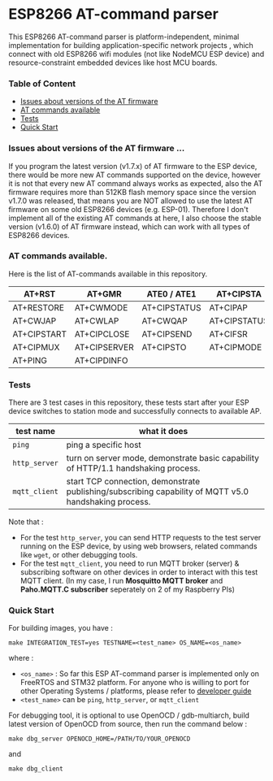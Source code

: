 # ESP8266 AT-command parser

This ESP8266 AT-command parser is platform-independent, minimal implementation for building application-specific network projects , which connect with old ESP8266 wifi modules (not like NodeMCU ESP device) and resource-constraint embedded devices like host MCU boards. 


### Table of Content
* [Issues about versions of the AT firmware](README.md#issues-about-versions-of-the-at-firmware) 
* [AT commands available](README.md#at-commands-available) 
* [Tests](README.md#tests) 
* [Quick Start](README.md#quick-start) 




### Issues about versions of the AT firmware ...
If you program the latest version (v1.7.x) of AT firmware to the ESP device, there would be more new AT commands supported on the device, however it is not that every new AT command always works as expected, also the AT firmware requires more than 512KB flash memory space since the version v1.7.0 was released, that means you are NOT allowed to use the latest AT firmware on some old ESP8266 devices (e.g. ESP-01). 
Therefore I don't implement all of the existing AT commands at here, I also choose the stable version (v1.6.0) of AT firmware instead, which can work with all types of ESP8266 devices.  


### AT commands available. 
Here is the list of AT-commands available in this repository.

| AT+RST      | AT+GMR       | ATE0 / ATE1  | AT+CIPSTA    |
|-------------|--------------|--------------|--------------|
| AT+RESTORE  | AT+CWMODE    | AT+CIPSTATUS | AT+CIPAP     |
| AT+CWJAP    | AT+CWLAP     | AT+CWQAP     | AT+CIPSTATUS | 
| AT+CIPSTART | AT+CIPCLOSE  | AT+CIPSEND   | AT+CIFSR     |
| AT+CIPMUX   | AT+CIPSERVER | AT+CIPSTO    | AT+CIPMODE   |
| AT+PING     | AT+CIPDINFO  | |  |


### Tests
There are 3 test cases in this repository, these tests start after your ESP device switches to station mode and successfully connects to available AP.

| test name      | what it does                   |
|----------------|--------------------------------|
|`ping`          | ping a specific host           |
|`http_server`   | turn on server mode, demonstrate basic capability of HTTP/1.1 handshaking process. |
|`mqtt_client`   | start TCP connection, demonstrate publishing/subscribing capability of MQTT v5.0 handshaking process. |

Note that :
* For the test `http_server`, you can send HTTP requests to the test server running on the ESP device, by using web browsers, related commands like `wget`, or other debugging tools.
* For the test `mqtt_client`, you need to run MQTT broker (server) & subscribing software on other devices in order to interact with this test MQTT client. (In my case, I run **Mosquitto MQTT broker** and **Paho.MQTT.C subscriber** seperately on 2 of my Raspberry PIs)


### Quick Start
For building images, you have :
``` 
make INTEGRATION_TEST=yes TESTNAME=<test_name> OS_NAME=<os_name>
```
where :
*  `<os_name>` : So far this ESP AT-command parser is implemented only on FreeRTOS and STM32 platform. For anyone who is willing to port for other Operating Systems / platforms, please refer to [developer guide](DEVELOPER.md) 
*  `<test_name>` can be `ping`, `http_server`, or `mqtt_client`

For debugging tool, it is optional to use OpenOCD / gdb-multiarch, build latest version of OpenOCD from source, then run the command below : 
```
make dbg_server OPENOCD_HOME=/PATH/TO/YOUR_OPENOCD
```
and 
```
make dbg_client
```


